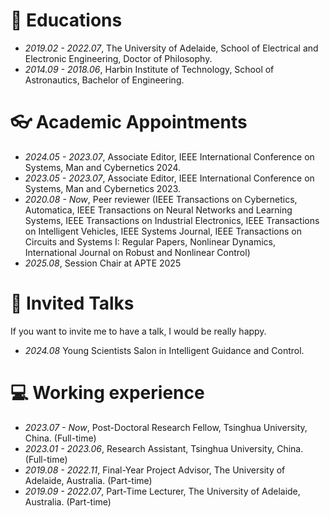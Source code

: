# 📖 Educations
- *2019.02 - 2022.07*, The University of Adelaide, School of Electrical and Electronic Engineering, Doctor of Philosophy. 
- *2014.09 - 2018.06*, Harbin Institute of Technology, School of Astronautics, Bachelor of Engineering. 

# 👓 Academic Appointments
- *2024.05 - 2023.07*, Associate Editor, IEEE International Conference on Systems, Man and Cybernetics 2024. 
- *2023.05 - 2023.07*, Associate Editor, IEEE International Conference on Systems, Man and Cybernetics 2023. 
- *2020.08 - Now*, Peer reviewer (IEEE Transactions on Cybernetics, Automatica, IEEE Transactions on Neural Networks and Learning Systems, IEEE Transactions on Industrial Electronics, IEEE Transactions on Intelligent Vehicles, IEEE Systems Journal, IEEE Transactions on Circuits and Systems I: Regular Papers, Nonlinear Dynamics, International Journal on Robust and Nonlinear Control)
- *2025.08*, Session Chair at APTE 2025


# 💬 Invited Talks
If you want to invite me to have a talk, I would be really happy.
- *2024.08* Young Scientists Salon in Intelligent Guidance and Control. 

# 💻 Working experience
- *2023.07 - Now*, Post-Doctoral Research Fellow, Tsinghua University, China. (Full-time)
- *2023.01 - 2023.06*, Research Assistant, Tsinghua University, China. (Full-time)
- *2019.08 - 2022.11*, Final-Year Project Advisor, The University of Adelaide, Australia. (Part-time)
- *2019.09 - 2022.07*, Part-Time Lecturer, The University of Adelaide, Australia. (Part-time)

